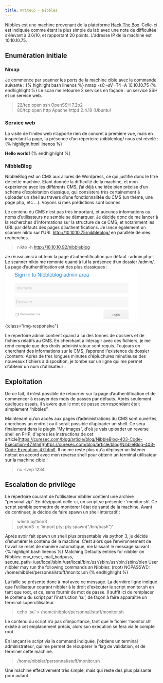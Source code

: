 ```yaml
---
title: Writeup - Nibbles
---
```

Nibbles est une machine provenant de la plateforme [Hack The Box](https://www.hackthebox.eu). Celle-ci est indiquée comme étant la plus simple du lab avec une note de difficultée s’élevant à 3.6/10, et rapportant 20 points.
L'adresse IP de la machine est 10.10.10.75.

## Enumération initiale
### Nmap
Je commence par scanner les ports de la machine cible avec la commande suivante :
{% highlight bash linenos %}
nmap -sC -sV -T4 -A 10.10.10.75
{% endhighlight %}
Le scan me retourne 2 services en façade : un service SSH et un service web.
> 22/tcp     open    ssh         OpenSSH 7.2p2                                                                
> 80/tcp     open    http         Apache httpd 2.4.18 (Ubuntu)

### Service web
La visite de l’index web n’apporte rien de concret à première vue, mais en inspectant la page, la présence d’un répertoire /nibbleblog/ nous est révélé :
{% highlight html linenos %}
<html>
  <head></head>
  <body>
    <b>Hello world!</b>
    <!--/nibbleblog/ directory. Nothing interesting here!...-->
  </body>
</html>
{% endhighlight %}


### NibbleBlog
NibbleBlog est un CMS aux allures de Wordpress, ce qui justifie donc le titre de cette machine. Etant donnée la difficulté de la machine, et mon expérience avec les différents CMS, j’ai déjà une idée bien précise d’un schéma d’exploitation classique, qui consistera très certainement à uploader un shell au travers d’une fonctionnalitée du CMS (un thème, une page php, etc …).
Voyons si mes prédictions sont bonnes.

Le contenu du CMS n’est pas très important, et aucunes informations ou noms d’utilisateurs ne semble se démarquer. Je décide donc de me lancer à la recherches d’informations sur la structure de ce CMS, et notamment les URL par défauts des pages d’authentifications. Je lance également un scanner nikto sur l’URL http://10.10.10.75/nibbleblog/ en parallèle de mes recherches.
> nikto -h http://10.10.10.92/nibbleblog

Je réussi ainsi à obtenir la page d’authentification par défaut : admin.php !
Le scanner nikto me remonte quand à lui la présence d’un dossier /admin/.
La page d’authentification est des plus classiques :
![nibbles-admin-login](/img/nibbles/login.png){:class="img-responsive"}

Le répertoire admin contient quand à lui des tonnes de dossiers et de fichiers relatifs au CMS. En cherchant à interagir avec ces fichiers, je me rend compte que des droits administrateur sont requis.
Toujours en cherchant des informations sur le CMS, j’apprend l'existence du dossier /content/.
Après de très longues minutes d'épluchures minutieuse des nouveaux fichiers à disposition, je tombe sur un ligne qui me permet d’obtenir un nom d’utilisateur :
> <user username=”admin”>

## Exploitation
De ce fait, il m’est possible de retourner sur la page d’authentification et de commencer à essayer des mots de passes par défauts. Après seulement quelques essais, il s’avère que le mot de passe correspondant était simplement “nibbles”.

Maintenant qu’un accès aux pages d’administrations du CMS sont ouvertes, cherchons un endroit ou il serait possible d’uploader un shell. Ce sera finalement dans le plugin “My images”, d'où je vais uploader un reverse shell en PHP, d'après les instructions de cet article[https://curesec.com/blog/article/blog/NibbleBlog-403-Code-Execution-47.html](https://curesec.com/blog/article/blog/NibbleBlog-403-Code-Execution-47.html).
Il ne me reste plus qu'a déployer un listener netcat en accord avec mon reverse shell pour obtenir un terminal utilisateur sur la machine cible !
> nc -lvvp 1234

## Escalation de privilège
Le répertoire courant de l’utilisateur nibbler contient une archive “personal.zip”. En dézippant celle-ci, un script se présente : ‘monitor.sh’. Ce script semble permettre de monitorer l’état de santé de la machine.
Avant de continuer, je décide de faire spawn un shell intercatif :
> which python3                           
> python3 -c 'import pty; pty.spawn("/bin/bash")'


Après avoir fait spawn un shell plus présentable via python 3, je décide d’énumérer le contenu de la machine. C’est alors que l’environnement de travail se reset de manière automatique, me laissant le message suivant :
{% highlight bash linenos %}
Matching Defaults entries for nibbler on Nibbles:
  env_reset, mail_badpass,
  secure_path=/usr/local/sbin\:/usr/local/bin\:/usr/sbin\:/usr/bin\:/sbin\:/bien
User nibbler may run the following commands an Nibbles:
  (root) NOPASSWD: /home/nibbler/personnal/stuff/monitor.sh
{% endhighlight %}

La faille se présente donc à moi avec ce message. La dernière ligne indique que l’utilisateur courant nibbler à le droit d'exécuter le script monitor.sh en tant que root, et ce, sans fournir de mot de passe. Il suffit ici de remplacer le contenu du script par l’instruction ‘su’, de façon à faire apparaître un terminal superutilisateur.
> echo 'su' > /home/nibbler/personnal/stuff/monitor.sh

Le contenu du script n’a pas d’importance, tant que le fichier ‘monitor.sh’ existe à cet emplacement précis, alors son exécution se fera via le compte root.

En lançant le script via la command indiquée, j'obtiens un terminal administrateur, qui me permet de récupérer le flag de validation, et de terminer cette machine.
> /home/nibbler/personnal/stuff/monitor.sh

Une machine effectivement très simple, mais qui reste des plus plaisante pour autant.
